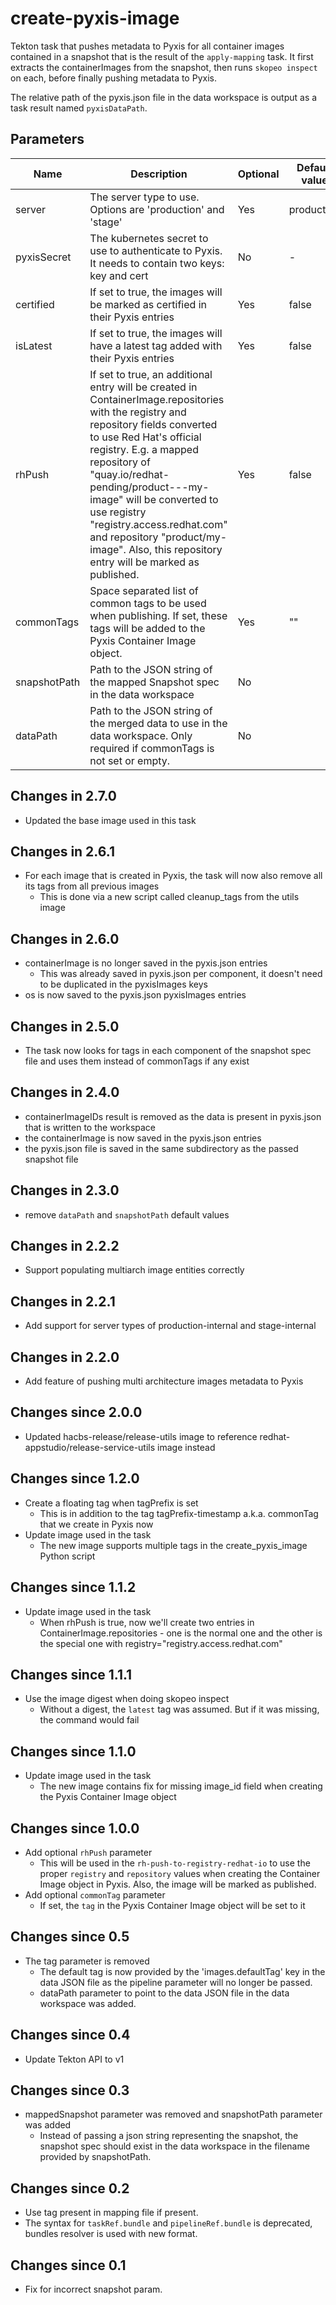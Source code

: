 # create-pyxis-image

Tekton task that pushes metadata to Pyxis for all container images contained in a snapshot that is the
result of the `apply-mapping` task. It first extracts the containerImages from the snapshot, then runs
`skopeo inspect` on each, before finally pushing metadata to Pyxis.

The relative path of the pyxis.json file in the data workspace is output as a task result named
`pyxisDataPath`.

## Parameters

| Name | Description | Optional | Default value |
|------|-------------|----------|---------------|
| server | The server type to use. Options are 'production' and 'stage' | Yes | production |
| pyxisSecret | The kubernetes secret to use to authenticate to Pyxis. It needs to contain two keys: key and cert | No | - |
| certified | If set to true, the images will be marked as certified in their Pyxis entries | Yes | false |
| isLatest | If set to true, the images will have a latest tag added with their Pyxis entries | Yes | false |
| rhPush | If set to true, an additional entry will be created in ContainerImage.repositories with the registry and repository fields converted to use Red Hat's official registry. E.g. a mapped repository of "quay.io/redhat-pending/product---my-image" will be converted to use registry "registry.access.redhat.com" and repository "product/my-image". Also, this repository entry will be marked as published. | Yes | false |
| commonTags | Space separated list of common tags to be used when publishing. If set, these tags will be added to the Pyxis Container Image object. | Yes | "" |
| snapshotPath | Path to the JSON string of the mapped Snapshot spec in the data workspace | No | |
| dataPath | Path to the JSON string of the merged data to use in the data workspace. Only required if commonTags is not set or empty. | No | |

## Changes in 2.7.0
* Updated the base image used in this task

## Changes in 2.6.1
* For each image that is created in Pyxis, the task will now also remove
  all its tags from all previous images
  * This is done via a new script called cleanup_tags from the utils image

## Changes in 2.6.0
* containerImage is no longer saved in the pyxis.json entries
  * This was already saved in pyxis.json per component, it doesn't need to be duplicated in the pyxisImages keys
* os is now saved to the pyxis.json pyxisImages entries

## Changes in 2.5.0
* The task now looks for tags in each component of the snapshot spec file and uses them instead of commonTags if any
  exist

## Changes in 2.4.0
* containerImageIDs result is removed as the data is present in pyxis.json that is written to the workspace
* the containerImage is now saved in the pyxis.json entries
* the pyxis.json file is saved in the same subdirectory as the passed snapshot file

## Changes in 2.3.0
* remove `dataPath` and `snapshotPath` default values

## Changes in 2.2.2
* Support populating multiarch image entities correctly

## Changes in 2.2.1
* Add support for server types of production-internal and stage-internal

## Changes in 2.2.0
* Add feature of pushing multi architecture images metadata to Pyxis

## Changes since 2.0.0
* Updated hacbs-release/release-utils image to reference redhat-appstudio/release-service-utils image instead

## Changes since 1.2.0
* Create a floating tag when tagPrefix is set
  * This is in addition to the tag tagPrefix-timestamp a.k.a. commonTag that we create in Pyxis now
* Update image used in the task
  * The new image supports multiple tags in the create_pyxis_image Python script

## Changes since 1.1.2
* Update image used in the task
  * When rhPush is true, now we'll create two entries in ContainerImage.repositories - one is the normal one and the other
    is the special one with registry="registry.access.redhat.com"

## Changes since 1.1.1
* Use the image digest when doing skopeo inspect
  * Without a digest, the `latest` tag was assumed. But if it was missing, the command would fail

## Changes since 1.1.0
* Update image used in the task
  * The new image contains fix for missing image_id field when creating the Pyxis Container Image object

## Changes since 1.0.0
* Add optional `rhPush` parameter
  * This will be used in the `rh-push-to-registry-redhat-io` to use the proper `registry` and `repository` values when
    creating the Container Image object in Pyxis. Also, the image will be marked as published.
* Add optional `commonTag` parameter
  * If set, the `tag` in the Pyxis Container Image object will be set to it


## Changes since 0.5
* The tag parameter is removed
  * The default tag is now provided by the 'images.defaultTag' key in the data JSON file as the pipeline parameter will
    no longer be passed.
  * dataPath parameter to point to the data JSON file in the data workspace was added.

## Changes since 0.4
* Update Tekton API to v1

## Changes since 0.3
* mappedSnapshot parameter was removed and snapshotPath parameter was added
  * Instead of passing a json string representing the snapshot, the snapshot spec should exist in the data workspace
    in the filename provided by snapshotPath.

## Changes since 0.2

* Use tag present in mapping file if present.
* The syntax for `taskRef.bundle` and `pipelineRef.bundle` is deprecated,
  bundles resolver is used with new format.

## Changes since 0.1

* Fix for incorrect snapshot param.
